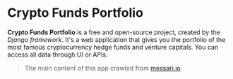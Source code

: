 # Crypto Funds Portfolio
**Crypto Funds Portfolio** is a free and open-source project, created by the _Django framework_. It's a web application that gives you the portfolio of the most famous cryptocurrency hedge funds and venture capitals.
You can access all data through UI or APIs.

> The main content of this app crawled from [messari.io](https://messari.io/)
